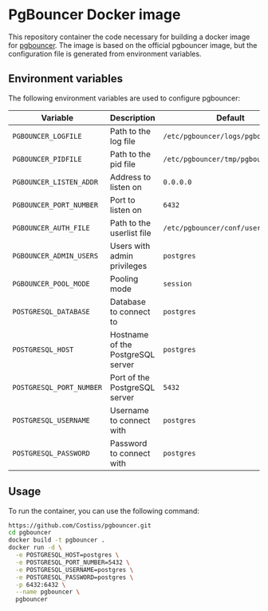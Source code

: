 # PgBouncer Docker image

This repository container the code necessary for building a docker image for [pgbouncer](https://github.com/pgbouncer/pgbouncer).
The image is based on the official pgbouncer image, but the configuration file is generated from environment variables.

## Environment variables

The following environment variables are used to configure pgbouncer:

| Variable                 | Description                       | Default                             |
| ------------------------ | --------------------------------- | ----------------------------------- |
| `PGBOUNCER_LOGFILE`      | Path to the log file              | `/etc/pgbouncer/logs/pgbouncer.log` |
| `PGBOUNCER_PIDFILE`      | Path to the pid file              | `/etc/pgbouncer/tmp/pgbouncer.pid`  |
| `PGBOUNCER_LISTEN_ADDR`  | Address to listen on              | `0.0.0.0`                           |
| `PGBOUNCER_PORT_NUMBER`  | Port to listen on                 | `6432`                              |
| `PGBOUNCER_AUTH_FILE`    | Path to the userlist file         | `/etc/pgbouncer/conf/userlist.txt`  |
| `PGBOUNCER_ADMIN_USERS`  | Users with admin privileges       | `postgres`                          |
| `PGBOUNCER_POOL_MODE`    | Pooling mode                      | `session`                           |
| `POSTGRESQL_DATABASE`    | Database to connect to            | `postgres`                          |
| `POSTGRESQL_HOST`        | Hostname of the PostgreSQL server | `postgres`                          |
| `POSTGRESQL_PORT_NUMBER` | Port of the PostgreSQL server     | `5432`                              |
| `POSTGRESQL_USERNAME`    | Username to connect with          | `postgres`                          |
| `POSTGRESQL_PASSWORD`    | Password to connect with          | `postgres`                          |

## Usage

To run the container, you can use the following command:

```bash
https://github.com/Costiss/pgbouncer.git
cd pgbouncer
docker build -t pgbouncer .
docker run -d \
  -e POSTGRESQL_HOST=postgres \
  -e POSTGRESQL_PORT_NUMBER=5432 \
  -e POSTGRESQL_USERNAME=postgres \
  -e POSTGRESQL_PASSWORD=postgres \
  -p 6432:6432 \
  --name pgbouncer \
  pgbouncer
```
